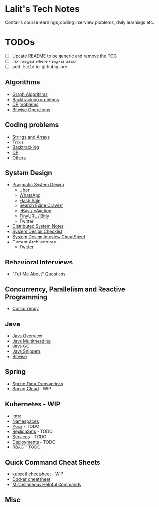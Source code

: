 # Lalit's Tech Notes

Contains course learnings, coding interview problems, daily learnings etc.

# TODOs
- [ ] Update README to be generic and remove the TOC
- [ ] Fix Images where `<img>` is used
- [ ] add `_build` to .githubignore

## Algorithms

- [Graph Algorithms](./algorithms/graph.md)
- [Backtracking problems](./algorithms/backtracking.md)
- [DP problems](./algorithms/dynamic-programming.md)
- [Bitwise Operations](./algorithms/bitmasks.md)

## Coding problems

- [Strings and Arrays](./coding-problems/strings-arrays.md)
- [Trees](./coding-problems/trees.md)
- [Backtracking](./coding-problems/backtracking.md)
- [DP](./coding-problems/dynamic-programming.md)
- [Others](./coding-problems/others.md)

## System Design

- [Pragmatic System Design](system-design/pragmatic-system-design.md)
  - [Uber](system-design/pragmatic-system-design-uber.md)
  - [WhatsApp](system-design/pragmatic-system-design-whatsapp.md)
  - [Flash Sale](system-design/pragmatic-system-design-flashsale.md)
  - [Search Egine Crawler](system-design/pragmatic-system-design-webcrawler.md)
  - [eBay / eAuction](system-design/pragmatic-system-design-ebay.md)
  - [TinyURL / Bitly](system-design/pragmatic-system-design-tinyurl.md)
  - [Twitter](system-design/pragmatic-system-design-twitter.md)
- [Distributed System Notes](system-design/distributed-systems-additional-notes.md)
- [System Design Checklist](system-design/system-design-checklist.md)
- [System Design Inteview CheatSheet](system-design/system-design-interview-cheatsheet.md)
- Current Architectures
  - [Twitter](system-design/architecture-twitter.md)

## Behavioral Interviews

- ["Tell Me About" Questions](./behavioral-interviews/tell-me-about.md)

## Concurrency, Parallelism and Reactive Programming

- [Concurrency](./concurrency-parallelism-reactive/concurrency.md)

## Java

- [Java Overview](./java/java.md)
- [Java Multitheading](./java/java-multithreading.md)
- [Java GC](./java/java-gc.md)
- [Java Snippets](./java/java-snippets.md)
- [Bitwise](./algorithms/bitmasks.md)

## Spring

- [Spring Data Transactions](spring/spring-data-transactions.md)
- [Spring Cloud](spring/spring-cloud.md) - WIP

## Kubernetes - WIP

- [Intro](kubernetes/kubernetes-intro.md)
- [Namespaces](kubernetes/namespaces.md)
- [Pods](TODO) - TODO
- [ReplicaSets](TODO) - TODO
- [Services](TODO) - TODO
- [Deployments](TODO) - TODO
- [RBAC](TODO) - TODO

## Quick Command Cheat Sheets

- [kubectl cheetsheet](./command-cheatsheets/kubectl-cheatsheet.md) - WIP
- [Docker cheatsheet](./command-cheatsheets/docker-cheatsheet.md)
- [Miscellaneous Helpful Commands](command-cheatsheets/misc-helpful-commands.md)

## Misc
